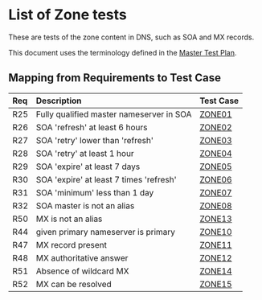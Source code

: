 # List of Zone tests

These are tests of the zone content in DNS, such as SOA and
MX records.

This document uses the terminology defined in the
[Master Test Plan](../Master%20Test%20Plan.md).

## Mapping from Requirements to Test Case

|Req| Description                                                              | Test Case |
|:--|:-------------------------------------------------------------------------|:----------|
|R25|Fully qualified master nameserver in SOA                                  |[ZONE01](zone01.md)|
|R26|SOA 'refresh' at least 6 hours                                            |[ZONE02](zone02.md)|
|R27|SOA 'retry' lower than 'refresh'                                          |[ZONE03](zone03.md)|
|R28|SOA 'retry' at least 1 hour                                               |[ZONE04](zone04.md)|
|R29|SOA 'expire' at least 7 days                                              |[ZONE05](zone05.md)|
|R30|SOA 'expire' at least 7 times 'refresh'                                   |[ZONE06](zone06.md)|
|R31|SOA 'minimum' less than 1 day                                             |[ZONE07](zone07.md)|
|R32|SOA master is not an alias                                                |[ZONE08](zone08.md)|
|R50|MX is not an alias                                                        |[ZONE13](zone09.md)|
|R44|given primary nameserver is primary                                       |[ZONE10](zone10.md)|
|R47|MX record present                                                         |[ZONE11](zone11.md)|
|R48|MX authoritative answer                                                   |[ZONE12](zone12.md)|
|R51|Absence of wildcard MX                                                    |[ZONE14](zone13.md)|
|R52|MX can be resolved                                                        |[ZONE15](zone14.md)|
